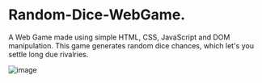 # Random-Dice-WebGame.

A Web Game made using simple HTML, CSS, JavaScript and DOM manipulation. This game generates random dice chances, which let's you settle long due rivalries.

![image](https://github.com/Rudy45KC/Drum-Kit-Web-Game/blob/master/Drum_Kit_Interface.png)
